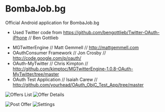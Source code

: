 # BombaJob.bg

Official Android application for BombaJob.bg

* Used Twitter code from https://github.com/bengottlieb/Twitter-OAuth-iPhone // Ben Gottlieb
 - MGTwitterEngine // Matt Gemmell // http://mattgemmell.com
 - OAuthConsumer Framework // Jon Crosby // http://code.google.com/p/oauth/
 - OAuth-MyTwitter // Chris Kimpton // http://github.com/kimptoc/MGTwitterEngine-1.0.8-OAuth-MyTwitter/tree/master
 - OAuth Test Application // Isaiah Carew // http://github.com/yourhead/OAuth_ObjC_Test_App/tree/master
 
![Offers List](http://bombajob.bg/desc/toffers-list.jpg "Offers")
![Offer Details](http://bombajob.bg/desc/toffer-details.jpg "Offer Details")
  
![Post Offer](http://bombajob.bg/desc/tpost-offer.jpg "Post Offer")
![Settings](http://bombajob.bg/desc/tsettings.jpg "Settings")
 
